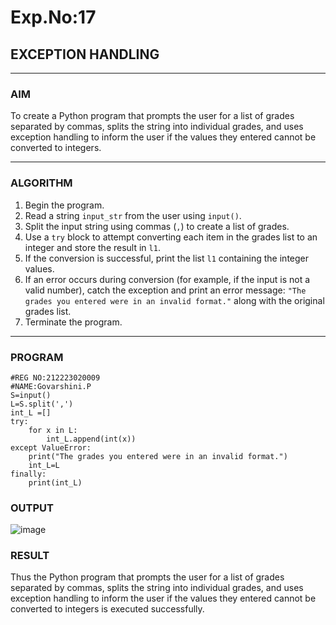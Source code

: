 # Exp.No:17  
## EXCEPTION HANDLING

---

### AIM  
To create a Python program that prompts the user for a list of grades separated by commas, splits the string into individual grades, and uses exception handling to inform the user if the values they entered cannot be converted to integers.

---

### ALGORITHM

1. Begin the program.  
2. Read a string `input_str` from the user using `input()`.  
3. Split the input string using commas (`,`) to create a list of grades.  
4. Use a `try` block to attempt converting each item in the grades list to an integer and store the result in `l1`.  
5. If the conversion is successful, print the list `l1` containing the integer values.  
6. If an error occurs during conversion (for example, if the input is not a valid number), catch the exception and print an error message: `"The grades you entered were in an invalid format."` along with the original grades list.  
7. Terminate the program.

---

### PROGRAM

```
#REG NO:212223020009
#NAME:Govarshini.P
S=input()
L=S.split(',')
int_L =[]
try:
    for x in L:
        int_L.append(int(x))
except ValueError:
    print("The grades you entered were in an invalid format.")
    int_L=L
finally:
    print(int_L)

```

### OUTPUT
![image](https://github.com/user-attachments/assets/1b599e26-42b2-424d-aa0a-aeeafac655d3)


### RESULT
Thus the Python program that prompts the user for a list of grades separated by commas, splits the string into individual grades, and uses exception handling to inform the user if the values they entered cannot be converted to integers is executed successfully.
